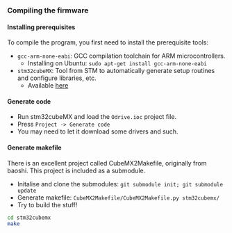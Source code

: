 
### Compiling the firmware
#### Installing prerequisites 
To compile the program, you first need to install the prerequisite tools:
* `gcc-arm-none-eabi`: GCC compilation toolchain for ARM microcontrollers.
  * Installing on Ubuntu: `sudo apt-get install gcc-arm-none-eabi`
* `stm32cubeMX`: Tool from STM to automatically generate setup routines and configure libraries, etc.
  * Available [here](http://www2.st.com/content/st_com/en/products/development-tools/software-development-tools/stm32-software-development-tools/stm32-configurators-and-code-generators/stm32cubemx.html?icmp=stm32cubemx_pron_pr-stm32cubef2_apr2014&sc=stm32cube-pr2)

#### Generate code
* Run stm32cubeMX and load the `Odrive.ioc` project file.
* Press `Project -> Generate code`
* You may need to let it download some drivers and such.

#### Generate makefile
There is an excellent project called CubeMX2Makefile, originally from baoshi. This project is included as a submodule.
* Initalise and clone the submodules: `git submodule init; git submodule update`
* Generate makefile: `CubeMX2Makefile/CubeMX2Makefile.py stm32cubemx/`
* Try to build the stuff!
```sh
cd stm32cubemx
make
```
